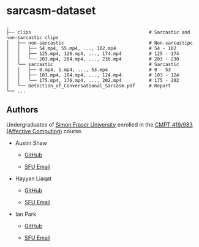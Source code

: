 # sarcasm-dataset

    .
    ├── clips                                           # Sarcastic and non-sarcastic clips
    │   ├── non-sarcastic                               # Non-sarcastipc
    │   │   ├── 54.mp4, 55.mp4, ..., 102.mp4            # 54 - 102
    │   │   ├── 125.mp4, 126.mp4, ..., 174.mp4          # 125 - 174
    │   │   └── 203.mp4, 204.mp4, ..., 230.mp4          # 203 - 230
    │   └── sarcastic                                   # Sarcastic
    │   │   ├── 0.mp4, 1.mp4, ..., 53.mp4               # 0 - 53
    │   │   ├── 103.mp4, 104.mp4, ..., 124.mp4          # 103 - 124
    │   │   └── 175.mp4, 176.mp4, ..., 202.mp4          # 175 - 202
    │   └── Detection_of_Conversational_Sarcasm.pdf     # Report
    └── ...

## Authors

Undergraduates of [Simon Fraser University](https://www.sfu.ca/) enrolled in the [CMPT 419/983 (Affective Computing)](http://www.sfu.ca/outlines.html?2020/summer/cmpt/419/d100) course.

- Austin Shaw

    - [GitHub](https://github.com/Leo3738)

    - [SFU Email](austins@sfu.ca)

- Hayyan Liaqat

    - [GitHub](https://github.com/hliaqat)

    - [SFU Email](hliaqat@sfu.ca)

- Ian Park

    - [GitHub](https://github.com/ianikpark)

    - [SFU Email](ian_park@sfu.ca)
